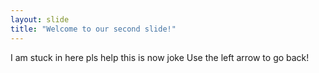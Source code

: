 ```yaml
---
layout: slide
title: "Welcome to our second slide!"
---
```

I am stuck in here pls help this is now joke
Use the left arrow to go back!